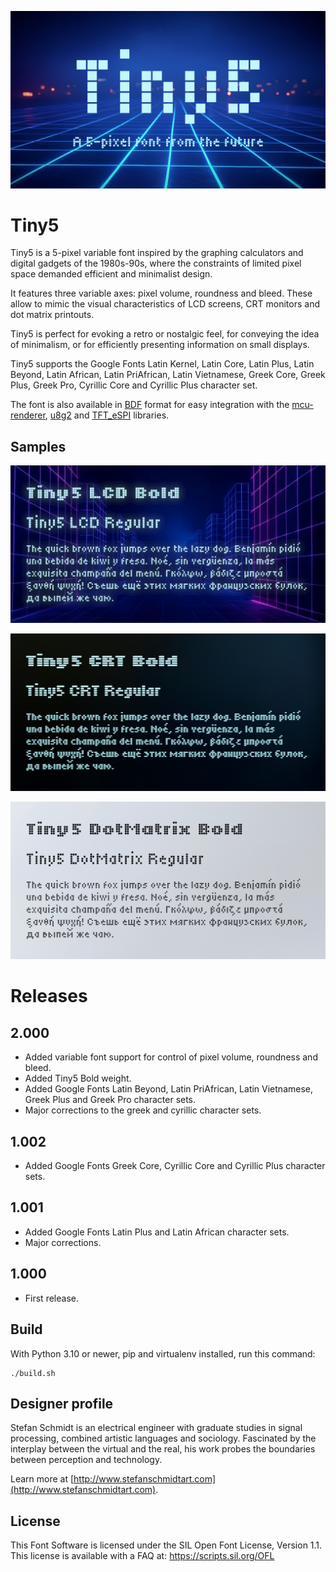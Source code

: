 ![Presentation](documentation/Tiny5-Presentation.png)

# Tiny5

Tiny5 is a 5-pixel variable font inspired by the graphing calculators and digital gadgets of the 1980s-90s, where the constraints of limited pixel space demanded efficient and minimalist design.

It features three variable axes: pixel volume, roundness and bleed. These allow to mimic the visual characteristics of LCD screens, CRT monitors and dot matrix printouts.

Tiny5 is perfect for evoking a retro or nostalgic feel, for conveying the idea of minimalism, or for efficiently presenting information on small displays.

Tiny5 supports the Google Fonts Latin Kernel, Latin Core, Latin Plus, Latin Beyond, Latin African, Latin PriAfrican, Latin Vietnamese, Greek Core, Greek Plus, Greek Pro, Cyrillic Core and Cyrillic Plus character set.

The font is also available in [BDF](https://en.wikipedia.org/wiki/Glyph_Bitmap_Distribution_Format) format for easy integration with the [mcu-renderer](https://github.com/Gissio/mcu-renderer), [u8g2](https://github.com/olikraus/u8g2) and [TFT_eSPI](https://github.com/Bodmer/TFT_eSPI) libraries.

## Samples

![LCD Sample](documentation/Tiny5-LCD-Sample.png)

![CRT Sample](documentation/Tiny5-CRT-Sample.png)

![DotMatrix Sample](documentation/Tiny5-DotMatrix-Sample.png)

# Releases

## 2.000

* Added variable font support for control of pixel volume, roundness and bleed.
* Added Tiny5 Bold weight.
* Added Google Fonts Latin Beyond, Latin PriAfrican, Latin Vietnamese, Greek Plus and Greek Pro character sets.
* Major corrections to the greek and cyrillic character sets.

## 1.002

* Added Google Fonts Greek Core, Cyrillic Core and Cyrillic Plus character sets.

## 1.001

* Added Google Fonts Latin Plus and Latin African character sets.
* Major corrections.

## 1.000

* First release.

## Build

With Python 3.10 or newer, pip and virtualenv installed, run this command:

    ./build.sh

## Designer profile

Stefan Schmidt is an electrical engineer with graduate studies in signal processing, combined artistic languages and sociology. Fascinated by the interplay between the virtual and the real, his work probes the boundaries between perception and technology.

Learn more at [http://www.stefanschmidtart.com](http://www.stefanschmidtart.com).

## License

This Font Software is licensed under the SIL Open Font License, Version 1.1. This license is available with a FAQ at: https://scripts.sil.org/OFL
